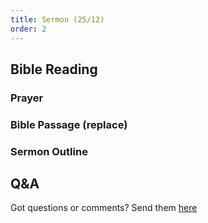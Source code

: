 ```yaml
---
title: Sermon (25/12)
order: 2
---
```


## Bible Reading

### Prayer


### Bible Passage (replace)






### Sermon Outline




## Q&A
Got questions or comments? Send them [here](https://tinyurl.com/SGHACQuestionsAnswers)

